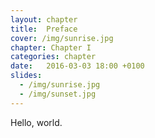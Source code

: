 ```yaml
---
layout: chapter
title:  Preface
cover: /img/sunrise.jpg
chapter: Chapter I
categories: chapter
date:   2016-03-03 18:00 +0100
slides:
  - /img/sunrise.jpg
  - /img/sunset.jpg
---
```


Hello, world.